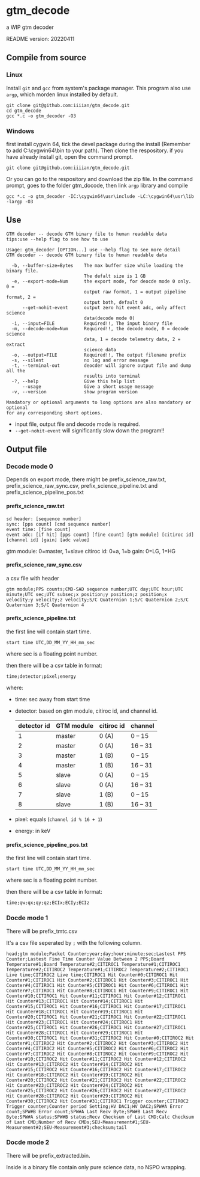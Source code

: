 # gtm_decode
a WIP gtm decoder

README version: 20220411
## Compile from source
### Linux
Install `git` and `gcc` from system's package manager. This program also use `argp`, which morden linux installed by default.

```
git clone git@github.com:iiiian/gtm_decode.git
cd gtm_decode
gcc *.c -o gtm_decoder -O3 
```
### Windows
first install cygwin 64, tick the devel package during the install (Remember to add C:\cygwin64\bin to your path). Then clone the respository. if you have already install git, open the command prompt.
```
git clone git@github.com:iiiian/gtm_decode.git
```
Or you can go to the respository and download the zip file.
In the command prompt, goes to the folder gtm_docode, then link `argp` library and compile
```
gcc *.c -o gtm_decoder -IC:\cygwin64\usr\include -LC:\cygwin64\usr\lib -largp -O3
```
## Use
```
GTM decoder -- decode GTM binary file to human readable data
tips:use --help flag to see how to use

Usage: gtm_decoder [OPTION...] use --help flag to see more detail
GTM decoder -- decode GTM binary file to human readable data

  -b, --buffer-size=Bytes    The max buffer size while loading the binary file.
                             The defalt size is 1 GB
  -e, --export-mode=Num      the export mode, for deocde mode 0 only. 0 =
                             output raw format, 1 = output pipeline format, 2 =
                             output both, default 0
      --get-nohit-event      output zero hit event adc, only affect science
                             data(decode mode 0)
  -i, --input=FILE           Required!!, The input binary file
  -m, --decode-mode=Num      Required!!, the decode mode, 0 = decode science
                             data, 1 = decode telemetry data, 2 = extract
                             science data
  -o, --output=FILE          Required!!, The output filename prefix
  -s, --silent               no log and error message
  -t, --terminal-out         deocder will ignore output file and dump all the
                             results into terminal
  -?, --help                 Give this help list
      --usage                Give a short usage message
  -v, --version              show program version

Mandatory or optional arguments to long options are also mandatory or optional
for any corresponding short options.

```

- input file, output file and decode mode is required.
- `--get-nohit-event` will significantly slow down the program!!

## Output file
### Decode mode 0
Depends on export mode, there might be prefix_science_raw.txt, prefix_science_raw_sync.csv, prefix_science_pipeline.txt and prefix_science_pipeline_pos.txt
#### **prefix_science_raw.txt**
```
sd header: [sequence number]
sync: [pps count] [cmd sequence number]
event time: [fine count]
event adc: [if hit] [pps count] [fine count] [gtm module] [citiroc id] [channel id] [gain] [adc value]
```
gtm module: 0=master, 1=slave
citiroc id: 0=a, 1=b
gain: 0=LG, 1=HG

#### **prefix_science_raw_sync.csv**
a csv file with header
```
gtm module;PPS counts;CMD-SAD sequence number;UTC day;UTC hour;UTC minute;UTC sec;UTC subsec;x position;y position;z position;x velocity;y velocity;z velocity;S/C Quaternion 1;S/C Quaternion 2;S/C Quaternion 3;S/C Quaternion 4

```
#### **prefix_science_pipeline.txt**
the first line will contain start time.
```
start time UTC,DD_MM_YY_HH_mm_sec
```
where sec is a floating point number.

then there will be a csv table in format:
```
time;detector;pixel;energy
```

where:

- time: sec away from start time

- detector: based on gtm module, citiroc id, and channel id.


  | detector id | GTM module | citiroc id | channel |
  | ----------- | ---------- | ---------- | ------- |
  | 1           | master     | 0 (A)      | 0 – 15  |
  | 2           | master     | 0 (A)      | 16 – 31 |
  | 3           | master     | 1 (B)      | 0 – 15  |
  | 4           | master     | 1 (B)      | 16 – 31 |
  | 5           | slave      | 0 (A)      | 0 – 15  |
  | 6           | slave      | 0 (A)      | 16 – 31 |
  | 7           | slave      | 1 (B)      | 0 – 15  |
  | 8           | slave      | 1 (B)      | 16 – 31 |

- pixel: equals (`channel id % 16 + 1`)
- energy: in keV

#### **prefix_science_pipeline_pos.txt**
the first line will contain start time.
```
start time UTC,DD_MM_YY_HH_mm_sec
```
where sec is a floating point number.

then there will be a csv table in format:
```
time;qw;qx;qy;qz;ECIx;ECIy;ECIz
```
### Docde mode 1
There will be prefix_tmtc.csv

It's a csv file seperated by `;` with the following column.

```
head;gtm module;Packet Counter;year;day;hour;minute;sec;Lastest PPS Counter;Lastest Fine Time Counter Value Between 2 PPS;Board Temperature#1;Board Temperature#2;CITIROC1 Temperature#1;CITIROC1 Temperature#2;CITIROC2 Temperature#1;CITIROC2 Temperature#2;CITIROC1 Live time;CITIROC2 Live time;CITIROC1 Hit Counter#0;CITIROC1 Hit Counter#1;CITIROC1 Hit Counter#2;CITIROC1 Hit Counter#3;CITIROC1 Hit Counter#4;CITIROC1 Hit Counter#5;CITIROC1 Hit Counter#6;CITIROC1 Hit Counter#7;CITIROC1 Hit Counter#8;CITIROC1 Hit Counter#9;CITIROC1 Hit Counter#10;CITIROC1 Hit Counter#11;CITIROC1 Hit Counter#12;CITIROC1 Hit Counter#13;CITIROC1 Hit Counter#14;CITIROC1 Hit Counter#15;CITIROC1 Hit Counter#16;CITIROC1 Hit Counter#17;CITIROC1 Hit Counter#18;CITIROC1 Hit Counter#19;CITIROC1 Hit Counter#20;CITIROC1 Hit Counter#21;CITIROC1 Hit Counter#22;CITIROC1 Hit Counter#23;CITIROC1 Hit Counter#24;CITIROC1 Hit Counter#25;CITIROC1 Hit Counter#26;CITIROC1 Hit Counter#27;CITIROC1 Hit Counter#28;CITIROC1 Hit Counter#29;CITIROC1 Hit Counter#30;CITIROC1 Hit Counter#31;CITIROC2 Hit Counter#0;CITIROC2 Hit Counter#1;CITIROC2 Hit Counter#2;CITIROC2 Hit Counter#3;CITIROC2 Hit Counter#4;CITIROC2 Hit Counter#5;CITIROC2 Hit Counter#6;CITIROC2 Hit Counter#7;CITIROC2 Hit Counter#8;CITIROC2 Hit Counter#9;CITIROC2 Hit Counter#10;CITIROC2 Hit Counter#11;CITIROC2 Hit Counter#12;CITIROC2 Hit Counter#13;CITIROC2 Hit Counter#14;CITIROC2 Hit Counter#15;CITIROC2 Hit Counter#16;CITIROC2 Hit Counter#17;CITIROC2 Hit Counter#18;CITIROC2 Hit Counter#19;CITIROC2 Hit Counter#20;CITIROC2 Hit Counter#21;CITIROC2 Hit Counter#22;CITIROC2 Hit Counter#23;CITIROC2 Hit Counter#24;CITIROC2 Hit Counter#25;CITIROC2 Hit Counter#26;CITIROC2 Hit Counter#27;CITIROC2 Hit Counter#28;CITIROC2 Hit Counter#29;CITIROC2 Hit Counter#30;CITIROC2 Hit Counter#31;CITIROC1 Trigger counter;CITIROC2 Trigger counter;Counter period Setting;HV DAC1;HV DAC2;SPW#A Error count;SPW#B Error count;SPW#A Last Recv Byte;SPW#B Last Recv Byte;SPW#A status;SPW#B status;Recv Checksum of Last CMD;Calc Checksum of Last CMD;Number of Recv CMDs;SEU-Measurement#1;SEU-Measurement#2;SEU-Measurement#3;checksum;tail
```
### Docde mode 2
There will be prefix_extracted.bin.

Inside is a binary file contain only pure science data, no NSPO wrapping.
